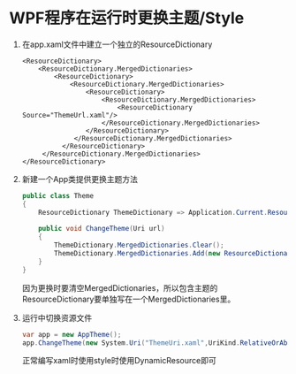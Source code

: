 # WPF程序在运行时更换主题/Style

1. 在app.xaml文件中建立一个独立的ResourceDictionary

   ```xaml
   <ResourceDictionary>
       <ResourceDictionary.MergedDictionaries>
           <ResourceDictionary>
               <ResourceDictionary.MergedDictionaries>
                   <ResourceDictionary>
                       <ResourceDictionary.MergedDictionaries>
                           <ResourceDictionary Source="ThemeUrl.xaml"/>
                       </ResourceDictionary.MergedDictionaries>
                   </ResourceDictionary>
                </ResourceDictionary.MergedDictionaries>
             </ResourceDictionary>
        </ResourceDictionary.MergedDictionaries>
   </ResourceDictionary>
   ```

2. 新建一个App类提供更换主题方法

   ```c#
   public class Theme
   {
       ResourceDictionary ThemeDictionary => Application.Current.Resource.MergedDictionaries[0];
       
       public void ChangeTheme(Uri url)
       {
           ThemeDictionary.MergedDictionaries.Clear();
           ThemeDictionary.MergedDictionaries.Add(new ResourceDictionary(){Source = url});
       }
   }
   ```

   因为更换时要清空MergedDictionaries，所以包含主题的ResourceDictionary要单独写在一个MergedDictionaries里。

3. 运行中切换资源文件

   ```c#
   var app = new AppTheme(); 
   app.ChangeTheme(new System.Uri("ThemeUri.xaml",UriKind.RelativeOrAbsolute));
   ```

   正常编写xaml时使用style时使用DynamicResource即可

   